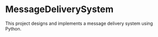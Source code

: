 # MessageDeliverySystem
This project designs and implements a message delivery system using Python.
